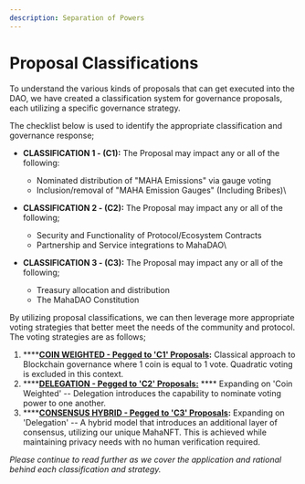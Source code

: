 ```yaml
---
description: Separation of Powers
---
```


# Proposal Classifications

To understand the various kinds of proposals that can get executed into the DAO, we have created a classification system for governance proposals, each utilizing a specific governance strategy.&#x20;

The checklist below is used to identify the appropriate classification and governance response;&#x20;

* **CLASSIFICATION 1 - (C1):** The Proposal may impact any or all of the following:
  * Nominated distribution of "MAHA Emissions" via gauge voting
  * Inclusion/removal of "MAHA Emission Gauges" (Including Bribes)\

* **CLASSIFICATION 2 - (C2):** The Proposal may impact any or all of the following;&#x20;
  * Security and Functionality of Protocol/Ecosystem Contracts
  * Partnership and Service integrations to MahaDAO\

* **CLASSIFICATION 3 - (C3):** The Proposal may impact any or all of the following;&#x20;
  * Treasury allocation and distribution
  * The MahaDAO Constitution &#x20;

By utilizing proposal classifications, we can then leverage more appropriate voting strategies that better meet the needs of the community and protocol. The voting strategies are as follows;

1. ****[**COIN WEIGHTED - Pegged to 'C1' Proposals**](c1-coin-voting.md)**:** Classical approach to Blockchain governance where 1 coin is equal to 1 vote. Quadratic voting is excluded in this context.
2. ****[**DELEGATION - Pegged to 'C2' Proposals:**](c2-delegation.md) **** Expanding on 'Coin Weighted' -- Delegation introduces the capability to nominate voting power to one another.&#x20;
3. ****[**CONSENSUS HYBRID - Pegged to 'C3' Proposals**](c3-consensus-hybrid.md)**:** Expanding on 'Delegation' -- A hybrid model that introduces an additional layer of consensus, utilizing our unique MahaNFT. This is achieved while maintaining privacy needs with no human verification required.&#x20;

_Please continue to read further as we cover the application and rational behind each classification and strategy._&#x20;
